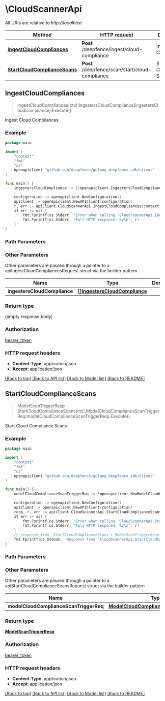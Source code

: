 # \CloudScannerApi

All URIs are relative to *http://localhost*

Method | HTTP request | Description
------------- | ------------- | -------------
[**IngestCloudCompliances**](CloudScannerApi.md#IngestCloudCompliances) | **Post** /deepfence/ingest/cloud-compliance | Ingest Cloud Compliances
[**StartCloudComplianceScans**](CloudScannerApi.md#StartCloudComplianceScans) | **Post** /deepfence/scan/start/cloud-compliance | Start Cloud Compliance Scans



## IngestCloudCompliances

> IngestCloudCompliances(ctx).IngestersCloudCompliance(ingestersCloudCompliance).Execute()

Ingest Cloud Compliances



### Example

```go
package main

import (
    "context"
    "fmt"
    "os"
    openapiclient "github.com/deepfence/golang_deepfence_sdk/client"
)

func main() {
    ingestersCloudCompliance := []openapiclient.IngestersCloudCompliance{*openapiclient.NewIngestersCloudCompliance()} // []IngestersCloudCompliance |  (optional)

    configuration := openapiclient.NewConfiguration()
    apiClient := openapiclient.NewAPIClient(configuration)
    r, err := apiClient.CloudScannerApi.IngestCloudCompliances(context.Background()).IngestersCloudCompliance(ingestersCloudCompliance).Execute()
    if err != nil {
        fmt.Fprintf(os.Stderr, "Error when calling `CloudScannerApi.IngestCloudCompliances``: %v\n", err)
        fmt.Fprintf(os.Stderr, "Full HTTP response: %v\n", r)
    }
}
```

### Path Parameters



### Other Parameters

Other parameters are passed through a pointer to a apiIngestCloudCompliancesRequest struct via the builder pattern


Name | Type | Description  | Notes
------------- | ------------- | ------------- | -------------
 **ingestersCloudCompliance** | [**[]IngestersCloudCompliance**](IngestersCloudCompliance.md) |  | 

### Return type

 (empty response body)

### Authorization

[bearer_token](../README.md#bearer_token)

### HTTP request headers

- **Content-Type**: application/json
- **Accept**: application/json

[[Back to top]](#) [[Back to API list]](../README.md#documentation-for-api-endpoints)
[[Back to Model list]](../README.md#documentation-for-models)
[[Back to README]](../README.md)


## StartCloudComplianceScans

> ModelScanTriggerResp StartCloudComplianceScans(ctx).ModelCloudComplianceScanTriggerReq(modelCloudComplianceScanTriggerReq).Execute()

Start Cloud Compliance Scans



### Example

```go
package main

import (
    "context"
    "fmt"
    "os"
    openapiclient "github.com/deepfence/golang_deepfence_sdk/client"
)

func main() {
    modelCloudComplianceScanTriggerReq := *openapiclient.NewModelCloudComplianceScanTriggerReq([]openapiclient.ModelCloudComplianceScanTrigger{*openapiclient.NewModelCloudComplianceScanTrigger([]string{"BenchmarkTypes_example"}, "NodeId_example")}) // ModelCloudComplianceScanTriggerReq |  (optional)

    configuration := openapiclient.NewConfiguration()
    apiClient := openapiclient.NewAPIClient(configuration)
    resp, r, err := apiClient.CloudScannerApi.StartCloudComplianceScans(context.Background()).ModelCloudComplianceScanTriggerReq(modelCloudComplianceScanTriggerReq).Execute()
    if err != nil {
        fmt.Fprintf(os.Stderr, "Error when calling `CloudScannerApi.StartCloudComplianceScans``: %v\n", err)
        fmt.Fprintf(os.Stderr, "Full HTTP response: %v\n", r)
    }
    // response from `StartCloudComplianceScans`: ModelScanTriggerResp
    fmt.Fprintf(os.Stdout, "Response from `CloudScannerApi.StartCloudComplianceScans`: %v\n", resp)
}
```

### Path Parameters



### Other Parameters

Other parameters are passed through a pointer to a apiStartCloudComplianceScansRequest struct via the builder pattern


Name | Type | Description  | Notes
------------- | ------------- | ------------- | -------------
 **modelCloudComplianceScanTriggerReq** | [**ModelCloudComplianceScanTriggerReq**](ModelCloudComplianceScanTriggerReq.md) |  | 

### Return type

[**ModelScanTriggerResp**](ModelScanTriggerResp.md)

### Authorization

[bearer_token](../README.md#bearer_token)

### HTTP request headers

- **Content-Type**: application/json
- **Accept**: application/json

[[Back to top]](#) [[Back to API list]](../README.md#documentation-for-api-endpoints)
[[Back to Model list]](../README.md#documentation-for-models)
[[Back to README]](../README.md)

